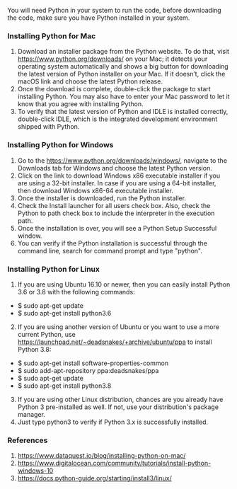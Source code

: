 You will need Python in your system to run the code, before downloading the code, make sure you have Python installed in your system.

### Installing Python for Mac
1. Download an installer package from the Python website. To do that, visit https://www.python.org/downloads/ on your Mac; it detects your operating system automatically and shows a big button for downloading the latest version of Python installer on your Mac. If it doesn’t, click the macOS link and choose the latest Python release.
2. Once the download is complete, double-click the package to start installing Python. You may also have to enter your Mac password to let it know that you agree with installing Python.
3. To verify that the latest version of Python and IDLE is installed correctly, double-click IDLE, which is the integrated development environment shipped with Python. 

### Installing Python for Windows
1. Go to the https://www.python.org/downloads/windows/, navigate to the Downloads tab for Windows and choose the latest Python version.
2. Click on the link to download Windows x86 executable installer if you are using a 32-bit installer. In case if you are using a 64-bit installer, then download Windows x86-64 executable installer.
3. Once the installer is downloaded, run the Python installer.
4. Check the Install launcher for all users check box. Also, check the Python to path check box to include the interpreter in the execution path.
5. Once the installation is over, you will see a Python Setup Successful window.
6. You can verify if the Python installation is successful through the command line, search for command prompt and type "python".

### Installing Python for Linux
1. If you are using Ubuntu 16.10 or newer, then you can easily install Python 3.6 or 3.8 with the following commands:
- $ sudo apt-get update
- $ sudo apt-get install python3.6
2. If you are using another version of Ubuntu or you want to use a more current Python, use https://launchpad.net/~deadsnakes/+archive/ubuntu/ppa to install Python 3.8:
- $ sudo apt-get install software-properties-common
- $ sudo add-apt-repository ppa:deadsnakes/ppa
- $ sudo apt-get update
- $ sudo apt-get install python3.8
3. If you are using other Linux distribution, chances are you already have Python 3 pre-installed as well. If not, use your distribution's package manager. 
4. Just type python3 to verify if Python 3.x is successfully installed.

### References
1. https://www.dataquest.io/blog/installing-python-on-mac/
2. https://www.digitalocean.com/community/tutorials/install-python-windows-10
3. https://docs.python-guide.org/starting/install3/linux/
